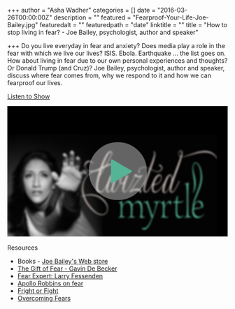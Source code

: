 +++
author = "Asha Wadher"
categories = []
date = "2016-03-26T00:00:00Z"
description = ""
featured = "Fearproof-Your-Life-Joe-Bailey.jpg"
featuredalt = ""
featuredpath = "date"
linktitle = ""
title = "How to stop living in fear? - Joe Bailey, psychologist, author and speaker"

+++
Do you live everyday in fear and anxiety? Does media play a role in the fear with which we live our lives? ISIS. Ebola. Earthquake … the list goes on. How about living in fear due to our own personal experiences and thoughts? Or Donald Trump (and Cruz)? Joe Bailey, psychologist, author and speaker, discuss where fear comes from, why we respond to it and how we can fearproof our lives.

<a href="http://doublewidenetwork.s3.amazonaws.com/twizted_myrtle/Twizted_Myrtle_Episode12_Fearproof_Your_Life_Joe_Bailey.mp3" target="_blank">Listen to Show</a>

<a href="http://doublewidenetwork.s3.amazonaws.com/twizted_myrtle/Twizted_Myrtle_Episode12_Fearproof_Your_Life_Joe_Bailey.mp3" target="_blank"><img src="/img/twiztedmyrtle/blog/radio-thumb.png" alt=""></a>



<p style="margin-bottom: 0em;">Resources</p>

 - Books - <a href="http://www.joebaileyandassociates.com/books.html" target="_blank">Joe Bailey's Web store</a>
 - <a href="http://www.amazon.com/Gift-Fear-Survival-Signals-Violence/dp/0316235024/ref=sr_1_2?s=books&ie=UTF8&qid=1459216194&sr=1-2&keywords=the+gift+of+fear+hardcover" target="_blank">The Gift of Fear - Gavin De Becker</a>
 - <a href="http://channel.nationalgeographic.com/brain-games/videos/fear-expert-larry-fessenden/" target="_blank">Fear Expert: Larry Fessenden</a>
 - <a href="http://channel.nationalgeographic.com/brain-games/videos/apollo-robbins-on-fear/" target="_blank">Apollo Robbins on fear</a>
 - <a href="http://channel.nationalgeographic.com/brain-games/videos/fright-or-fright/" target="_blank">Fright or Fight</a>
 - <a href="http://www.natgeotv.com/ca/brain-games/videos/overcoming-fears" target="_blank">Overcoming Fears</a>


